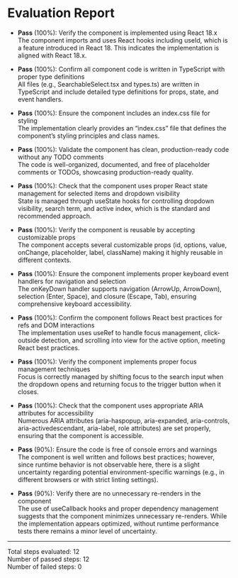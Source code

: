 # Evaluation Report

- **Pass** (100%): Verify the component is implemented using React 18.x  
  The component imports and uses React hooks including useId, which is a feature introduced in React 18. This indicates the implementation is aligned with React 18.x.

- **Pass** (100%): Confirm all component code is written in TypeScript with proper type definitions  
  All files (e.g., SearchableSelect.tsx and types.ts) are written in TypeScript and include detailed type definitions for props, state, and event handlers.

- **Pass** (100%): Ensure the component includes an index.css file for styling  
  The implementation clearly provides an “index.css” file that defines the component’s styling principles and class names.

- **Pass** (100%): Validate the component has clean, production-ready code without any TODO comments  
  The code is well-organized, documented, and free of placeholder comments or TODOs, showcasing production-ready quality.

- **Pass** (100%): Check that the component uses proper React state management for selected items and dropdown visibility  
  State is managed through useState hooks for controlling dropdown visibility, search term, and active index, which is the standard and recommended approach.

- **Pass** (100%): Verify the component is reusable by accepting customizable props  
  The component accepts several customizable props (id, options, value, onChange, placeholder, label, className) making it highly reusable in different contexts.

- **Pass** (100%): Ensure the component implements proper keyboard event handlers for navigation and selection  
  The onKeyDown handler supports navigation (ArrowUp, ArrowDown), selection (Enter, Space), and closure (Escape, Tab), ensuring comprehensive keyboard accessibility.

- **Pass** (100%): Confirm the component follows React best practices for refs and DOM interactions  
  The implementation uses useRef to handle focus management, click-outside detection, and scrolling into view for the active option, meeting React best practices.

- **Pass** (100%): Verify the component implements proper focus management techniques  
  Focus is correctly managed by shifting focus to the search input when the dropdown opens and returning focus to the trigger button when it closes.

- **Pass** (100%): Check that the component uses appropriate ARIA attributes for accessibility  
  Numerous ARIA attributes (aria-haspopup, aria-expanded, aria-controls, aria-activedescendant, aria-label, role attributes) are set properly, ensuring that the component is accessible.

- **Pass** (90%): Ensure the code is free of console errors and warnings  
  The component is well written and follows best practices; however, since runtime behavior is not observable here, there is a slight uncertainty regarding potential environment-specific warnings (e.g., in different browsers or with strict linting settings).

- **Pass** (90%): Verify there are no unnecessary re-renders in the component  
  The use of useCallback hooks and proper dependency management suggests that the component minimizes unnecessary re-renders. While the implementation appears optimized, without runtime performance tests there remains a minor level of uncertainty.

---

Total steps evaluated: 12  
Number of passed steps: 12  
Number of failed steps: 0